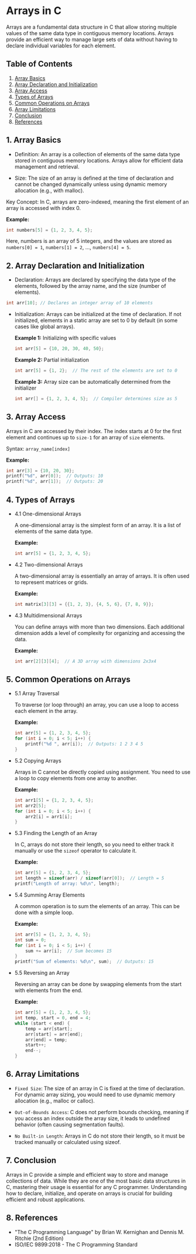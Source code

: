 # Arrays in C

Arrays are a fundamental data structure in C that allow storing multiple values of the same data type in contiguous memory locations. Arrays provide an efficient way to manage large sets of data without having to declare individual variables for each element.

## Table of Contents

1. [Array Basics](#1-array-basics)
2. [Array Declaration and Initialization](#2-array-declaration-and-initialization)
3. [Array Access](#3-array-access)
4. [Types of Arrays](#4-types-of-arrays)
5. [Common Operations on Arrays](#5-common-operations-on-arrays)
6. [Array Limitations](#6-array-limitations)
7. [Conclusion](#7-conclusion)
8. [References](#8-references)

## 1. Array Basics

- Definition: An array is a collection of elements of the same data type stored in contiguous memory locations. Arrays allow for efficient data management and retrieval.

- Size: The size of an array is defined at the time of declaration and cannot be changed dynamically unless using dynamic memory allocation (e.g., with malloc).

Key Concept: In C, arrays are zero-indexed, meaning the first element of an array is accessed with index 0.

**Example:**

```c
int numbers[5] = {1, 2, 3, 4, 5};
```
Here, numbers is an array of 5 integers, and the values are stored as `numbers[0] = 1`, `numbers[1] = 2`, ..., `numbers[4] = 5`.

## 2. Array Declaration and Initialization

- Declaration: Arrays are declared by specifying the data type of the elements, followed by the array name, and the size (number of elements).

```c
int arr[10]; // Declares an integer array of 10 elements
```

- Initialization: Arrays can be initialized at the time of declaration. If not initialized, elements in a static array are set to 0 by default (in some cases like global arrays).

  **Example 1:** Initializing with specific values

  ```c
  int arr[5] = {10, 20, 30, 40, 50};
  ```

  **Example 2:** Partial initialization

  ```c
  int arr[5] = {1, 2};  // The rest of the elements are set to 0
  ```

  **Example 3:** Array size can be automatically determined from the initializer


  ```c
  int arr[] = {1, 2, 3, 4, 5};  // Compiler determines size as 5
  ```

## 3. Array Access

Arrays in C are accessed by their index. The index starts at 0 for the first element and continues up to `size-1` for an array of `size` elements.

Syntax: `array_name[index]`

**Example:**

```c
int arr[3] = {10, 20, 30};
printf("%d", arr[0]);  // Outputs: 10
printf("%d", arr[1]);  // Outputs: 20
```

## 4. Types of Arrays

- 4.1 One-dimensional Arrays

  A one-dimensional array is the simplest form of an array. It is a list of elements of the same data type.

  **Example:**

  ```c
  int arr[5] = {1, 2, 3, 4, 5};
  ```

- 4.2 Two-dimensional Arrays

  A two-dimensional array is essentially an array of arrays. It is often used to represent matrices or grids.

  **Example:**

  ```c
  int matrix[3][3] = {{1, 2, 3}, {4, 5, 6}, {7, 8, 9}};
  ```

- 4.3 Multidimensional Arrays

  You can define arrays with more than two dimensions. Each additional dimension adds a level of complexity for organizing and accessing the data.

  **Example:**

  ```c
  int arr[2][3][4];  // A 3D array with dimensions 2x3x4
  ````

## 5. Common Operations on Arrays

- 5.1 Array Traversal

  To traverse (or loop through) an array, you can use a loop to access each element in the array.

  **Example:**

  ```c
  int arr[5] = {1, 2, 3, 4, 5};
  for (int i = 0; i < 5; i++) {
      printf("%d ", arr[i]);  // Outputs: 1 2 3 4 5
  }
  ```

- 5.2 Copying Arrays

  Arrays in C cannot be directly copied using assignment. You need to use a loop to copy elements from one array to another.

  **Example:**

  ```c
  int arr1[5] = {1, 2, 3, 4, 5};
  int arr2[5];
  for (int i = 0; i < 5; i++) {
      arr2[i] = arr1[i];
  }
  ```

- 5.3 Finding the Length of an Array

  In C, arrays do not store their length, so you need to either track it manually or use the `sizeof` operator to calculate it.

  **Example:**

  ```c
  int arr[5] = {1, 2, 3, 4, 5};
  int length = sizeof(arr) / sizeof(arr[0]);  // Length = 5
  printf("Length of array: %d\n", length);
  ```

- 5.4 Summing Array Elements

  A common operation is to sum the elements of an array. This can be done with a simple loop.

  **Example:**

  ```c
  int arr[5] = {1, 2, 3, 4, 5};
  int sum = 0;
  for (int i = 0; i < 5; i++) {
      sum += arr[i];  // Sum becomes 15
  }
  printf("Sum of elements: %d\n", sum);  // Outputs: 15
  ```

- 5.5 Reversing an Array

  Reversing an array can be done by swapping elements from the start with elements from the end.

  **Example:**

  ```c
  int arr[5] = {1, 2, 3, 4, 5};
  int temp, start = 0, end = 4;
  while (start < end) {
      temp = arr[start];
      arr[start] = arr[end];
      arr[end] = temp;
      start++;
      end--;
  }
  ```

## 6. Array Limitations

- `Fixed Size`: The size of an array in C is fixed at the time of declaration. For dynamic array sizing, you would need to use dynamic memory allocation (e.g., malloc or calloc).

- `Out-of-Bounds Access`: C does not perform bounds checking, meaning if you access an index outside the array size, it leads to undefined behavior (often causing segmentation faults).

- `No Built-in Length`: Arrays in C do not store their length, so it must be tracked manually or calculated using sizeof.

## 7. Conclusion

Arrays in C provide a simple and efficient way to store and manage collections of data. While they are one of the most basic data structures in C, mastering their usage is essential for any C programmer. Understanding how to declare, initialize, and operate on arrays is crucial for building efficient and robust applications.

## 8. References

- "The C Programming Language" by Brian W. Kernighan and Dennis M. Ritchie (2nd Edition)
- ISO/IEC 9899:2018 - The C Programming Standard
